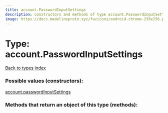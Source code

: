 ```yaml
---
title: account.PasswordInputSettings
description: constructors and methods of type account.PasswordInputSettings
image: https://docs.madelineproto.xyz/favicons/android-chrome-256x256.png
---
```

# Type: account.PasswordInputSettings  
[Back to types index](index.md)



### Possible values (constructors):

[account.passwordInputSettings](../constructors/account.passwordInputSettings.md)  



### Methods that return an object of this type (methods):



